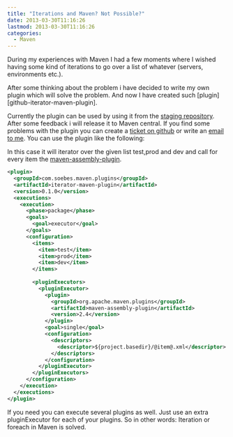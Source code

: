 ```yaml
---
title: "Iterations and Maven? Not Possible?"
date: 2013-03-30T11:16:26
lastmod: 2013-03-30T11:16:26
categories:
  - Maven
---
```

During my experiences with Maven I had a few moments where I wished having some kind of iterations to 
go over a list of whatever (servers, environments etc.). 

After some thinking about the problem i have decided to write my own plugin which will solve the problem. 
And now I have created such [plugin][github-iterator-maven-plugin]. 
<!-- more -->

Currently the plugin can be used by using it from the 
[staging repository](https://oss.sonatype.org/content/repositories/comsoebesmavenplugins-660/). 
After some feedback i will release it to Maven central. If you find some problems with the plugin you can 
create a [ticket on github](https://github.com/khmarbaise/iterator-maven-plugin/issues) or write an 
<a href="mailto:mavenplugin@soebes.de">email to me</a>. You can use the plugin like the following:

In this case it will iterator over the given list test,prod and dev and call for every item 
the [maven-assembly-plugin](https://maven.apache.org/plugins/maven-assembly-plugin).

```xml
<plugin>
  <groupId>com.soebes.maven.plugins</groupId>
  <artifactId>iterator-maven-plugin</artifactId>
  <version>0.1.0</version>
  <executions>
    <execution>
      <phase>package</phase>
      <goals>
        <goal>executor</goal>
      </goals>
      <configuration>
        <items>
          <item>test</item>
          <item>prod</item>
          <item>dev</item>
        </items>
 
        <pluginExecutors>
          <pluginExecutor>
            <plugin>
              <groupId>org.apache.maven.plugins</groupId>
              <artifactId>maven-assembly-plugin</artifactId>
              <version>2.4</version>
            </plugin>
            <goal>single</goal>
            <configuration>
              <descriptors>
                <descriptor>${project.basedir}/@item@.xml</descriptor>
              </descriptors>
            </configuration>
          </pluginExecutor>
        </pluginExecutors>
      </configuration>
    </execution>
  </executions>
</plugin>
```

If you need you can execute several plugins as well. Just use an extra pluginExecutor for each of your plugins. So in other words: Iteration or foreach in Maven is solved.
